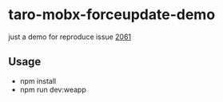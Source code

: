 # taro-mobx-forceupdate-demo
just a  demo for reproduce issue [2061](https://github.com/NervJS/taro/issues/2061)


## Usage

- npm install
- npm run dev:weapp


